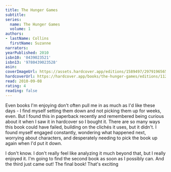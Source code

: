 ```yaml
---
title: The Hunger Games
subtitle:
series:
  name: The Hunger Games
  volume: 1
authors:
- lastName: Collins
  firstName: Suzanne
narrators:
yearPublished: 2010
isbn10: '0439023521'
isbn13: '9780439023528'
asin:
coverImageUrl: https://assets.hardcover.app/editions/1589497/2979196565308831-lf%202.jpeg
hardcoverUrl: https://hardcover.app/books/the-hunger-games/editions/1127916
read: 2010-09-08
rating: 4
reading: false
---
```

Even books I'm enjoying don't often pull me in as much as I'd like these days - I find myself setting them down and not picking them up for weeks, even. But I found this in paperback recently and remembered being curious about it when I saw it in hardcover so I bought it. There are so many ways this book could have failed, building on the clichés it uses, but it didn't. I found myself engaged constantly, wondering what happened next, worrying about characters, and desperately needing to pick the book up again when I'd put it down.

I don't know. I don't really feel like analyzing it much beyond that, but I really enjoyed it. I'm going to find the second book as soon as I possibly can. And the third just came out! The final book! That's exciting
